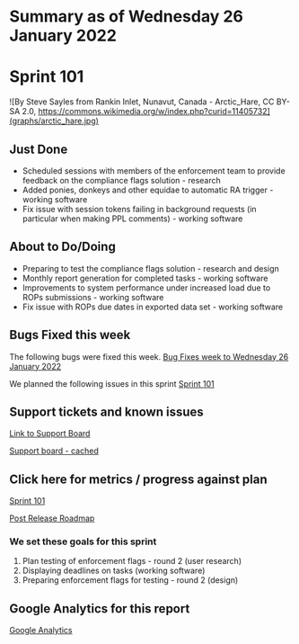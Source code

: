 # Summary as of Wednesday 26 January 2022 

# Sprint 101
![By Steve Sayles from Rankin Inlet, Nunavut, Canada - Arctic_Hare, CC BY-SA 2.0, https://commons.wikimedia.org/w/index.php?curid=11405732](graphs/arctic_hare.jpg)

## Just Done
* Scheduled sessions with members of the enforcement team to provide feedback on the compliance flags solution - research
* Added ponies, donkeys and other equidae to automatic RA trigger - working software
* Fix issue with session tokens failing in background requests (in particular when making PPL comments) - working software


## About to Do/Doing
* Preparing to test the compliance flags solution - research and design
* Monthly report generation for completed tasks - working software
* Improvements to system performance under increased load due to ROPs submissions - working software
* Fix issue with ROPs due dates in exported data set - working software

## Bugs Fixed this week
The following bugs were fixed this week.
[Bug Fixes week to Wednesday 26 January 2022](graphs/bugs26012022.png)

We planned the following issues in this sprint 
[Sprint 101](graphs/sprint26012022.png)

## Support tickets and known issues
[Link to Support Board](https://collaboration.homeoffice.gov.uk/jira/secure/RapidBoard.jspa?rapidView=1717&selectedIssue=ASSB-253)

[Support board - cached](graphs/supportBoard26012022.png)

## Click here for metrics / progress against plan
[Sprint 101](graphs/progress26012022.png)

[Post Release Roadmap](graphs/roadmap26012022.png)


### We set these goals for this sprint
1. Plan testing of enforcement flags - round 2 (user research) 
2. Displaying deadlines on tasks (working software) 
3. Preparing enforcement flags for testing - round 2 (design)

## Google Analytics for this report
[Google Analytics](graphs/GA26012022.png)
